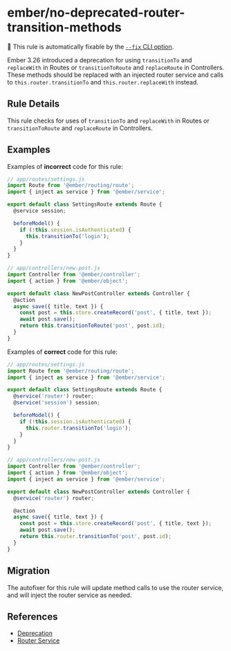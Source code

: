 # ember/no-deprecated-router-transition-methods

🔧 This rule is automatically fixable by the [`--fix` CLI option](https://eslint.org/docs/latest/user-guide/command-line-interface#--fix).

<!-- end auto-generated rule header -->

Ember 3.26 introduced a deprecation for using `transitionTo` and `replaceWith` in Routes or `transitionToRoute` and `replaceRoute` in Controllers. These methods should be replaced with an injected router service and calls to `this.router.transitionTo` and `this.router.replaceWith` instead.

## Rule Details

This rule checks for uses of `transitionTo` and `replaceWith` in Routes or `transitionToRoute` and `replaceRoute` in Controllers.

## Examples

Examples of **incorrect** code for this rule:

```js
// app/routes/settings.js
import Route from '@ember/routing/route';
import { inject as service } from '@ember/service';

export default class SettingsRoute extends Route {
  @service session;

  beforeModel() {
    if (!this.session.isAuthenticated) {
      this.transitionTo('login');
    }
  }
}
```

```js
// app/controllers/new-post.js
import Controller from '@ember/controller';
import { action } from '@ember/object';

export default class NewPostController extends Controller {
  @action
  async save({ title, text }) {
    const post = this.store.createRecord('post', { title, text });
    await post.save();
    return this.transitionToRoute('post', post.id);
  }
}
```

Examples of **correct** code for this rule:

```js
// app/routes/settings.js
import Route from '@ember/routing/route';
import { inject as service } from '@ember/service';

export default class SettingsRoute extends Route {
  @service('router') router;
  @service('session') session;

  beforeModel() {
    if (!this.session.isAuthenticated) {
      this.router.transitionTo('login');
    }
  }
}
```

```js
// app/controllers/new-post.js
import Controller from '@ember/controller';
import { action } from '@ember/object';
import { inject as service } from '@ember/service';

export default class NewPostController extends Controller {
  @service('router') router;

  @action
  async save({ title, text }) {
    const post = this.store.createRecord('post', { title, text });
    await post.save();
    return this.router.transitionTo('post', post.id);
  }
}
```

## Migration

The autofixer for this rule will update method calls to use the router service, and will inject the router service as needed.

## References

- [Deprecation](https://deprecations.emberjs.com/v3.x/#toc_routing-transition-methods)
- [Router Service](https://api.emberjs.com/ember/release/classes/RouterService)

